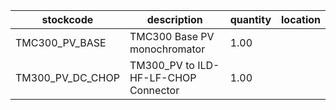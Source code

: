 |stockcode|description|quantity|location|
|---------|-----------|--------|--------|
|TMC300_PV_BASE|TMC300 Base PV monochromator|1.00||
|TM300_PV_DC_CHOP|TM300_PV to ILD-HF-LF-CHOP Connector|1.00||
